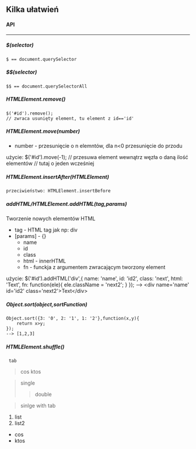 ## Kilka ułatwień

#### API
---

##### $(selector)
	$ == document.querySelector

##### $$(selector)
	$$ == document.querySelectorAll

##### HTMLElement.remove()
	$('#id').remove();
	// zwraca usunięty element, tu element z id=='id'

##### HTMLElement.move(number)
* number - przesunięcie o n elemntów, dla n<0 przesunięcie do przodu

użycie:
 	$('#id').move(-1);
 	// przesuwa element wewnątrz węzła o daną ilość elementów
 	// tutaj o jeden wcześniej

##### HTMLElement.insertAfter(HTMLElement)
	przeciwieństwo: HTMLElement.insertBefore

##### addHTML/HTMLElement.addHTML(tag,params)
Tworzenie nowych elementów HTML
* tag - HTML tag jak np: div
* [params] - {}
	* name
	* id
	* class
	* html - innerHTML
	* fn - funckja z argumentem zwracającym tworzony element

użycie:
	$('#id').addHTML('div',{
		name: 'name',
		id: 'id2',
		class: 'next',
		html: 'Text',
		fn: function(ele){
			ele.className = 'next2';
		}
	});
	--> \<div name='name' id='id2' class='next2'\>Text\</div\>

##### Object.sort(object,sortFunction)
	Object.sort({3: '0', 2: '1', 1: '2'},function(x,y){
		return x>y;
	});
	--> [1,2,3]

##### HTMLElement.shuffle()

     tab
> cos
> ktos

> single
> > double

> sinlge
>	with tab

1. list
1. list2
* cos
* ktos